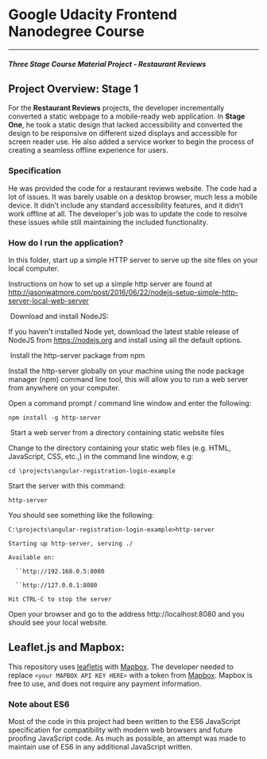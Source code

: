 # Google Udacity Frontend Nanodegree Course
---
#### _Three Stage Course Material Project - Restaurant Reviews_

## Project Overview: Stage 1

For the **Restaurant Reviews** projects, the developer incrementally converted a static webpage to a mobile-ready web application. In **Stage One**, he took a static design that lacked accessibility and converted the design to be responsive on different sized displays and accessible for screen reader use. He also added a service worker to begin the process of creating a seamless offline experience for users.

### Specification

He  was provided the code for a restaurant reviews website. The code had a lot of issues. It was barely usable on a desktop browser, much less a mobile device. It didn’t include any standard accessibility features, and it didn’t work offline at all. The developer's job was to update the code to resolve these issues while still maintaining the included functionality. 

### How do I run the application?

In this folder, start up a simple HTTP server to serve up the site files on your local computer. 

Instructions on how to set up a simple http server are found at http://jasonwatmore.com/post/2016/06/22/nodejs-setup-simple-http-server-local-web-server

​	Download and install NodeJS:

If you haven't installed Node yet, download the latest stable release of NodeJS from <https://nodejs.org> and install using all the default options.

​	Install the http-server package from npm

Install the http-server globally on your machine using the node  package manager (npm) command line tool, this will allow you to run a  web server from anywhere on your computer.

Open a command prompt / command line window and enter the following:

`npm install -g http-server` 

​	Start a web server from a directory containing static website files

Change to the directory containing your static web files (e.g. HTML, JavaScript, CSS, etc.,) in the command line window, e.g:

`cd \projects\angular-registration-login-example` 

Start the server with this command:

`http-server` 

You should see something like the following:

`C:\projects\angular-registration-login-example>http-server`

`Starting up http-server, serving ./`

`Available on:`

`  ``http://192.168.0.5:8080`

`  ``http://127.0.0.1:8080`

`Hit CTRL-C to stop the server`



Open your browser and go to the address http://localhost:8080 and you should see your local website.



## Leaflet.js and Mapbox:

This repository uses [leafletjs](https://leafletjs.com/) with [Mapbox](https://www.mapbox.com/). The developer needed to replace `<your MAPBOX API KEY HERE>` with a token from [Mapbox](https://www.mapbox.com/). Mapbox is free to use, and does not require any payment information. 

### Note about ES6

Most of the code in this project had been written to the ES6 JavaScript specification for compatibility with modern web browsers and future proofing JavaScript code. As much as possible, an attempt was made to maintain use of ES6 in any additional JavaScript written. 



